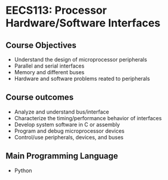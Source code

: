 # EECS113: Processor Hardware/Software Interfaces

## Course Objectives
- Understand the design of microprocessor peripherals
- Parallel and serial interfaces
- Memory and different buses
- Hardware and software problems reated to peripherals 

## Course outcomes
- Analyze and understand bus/interface
- Characterize the timing/performance behavior of interfaces
- Develop system software in C or assembly 
- Program and debug microprocessor devices 
- Control/use peripherals, devices, and buses 

## Main Programming Language
- Python 
